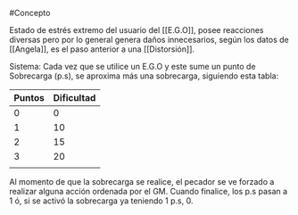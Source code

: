 #Concepto

Estado de estrés extremo del usuario del [[E.G.O]], posee reacciones diversas pero por lo general genera daños innecesarios, según los datos de [[Angela]], es el paso anterior a una [[Distorsión]].

Sistema: Cada vez que se utilice un E.G.O y este sume un punto de Sobrecarga (p.s), se aproxima más una sobrecarga, siguiendo esta tabla:

| Puntos | Dificultad |
| :----- | :--------- |
| 0      | 0          |
| 1      | 10         |
| 2      | 15         |
| 3      | 20         |
|        |            |

Al momento de que la sobrecarga se realice, el pecador se ve forzado a realizar alguna acción ordenada por el GM. Cuando finalice, los p.s pasan a 1 ó, si se activó la sobrecarga ya teniendo 1 p.s, 0.
